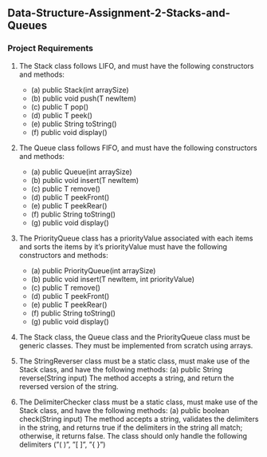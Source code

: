 ## Data-Structure-Assignment-2-Stacks-and-Queues
### Project Requirements

1. The Stack class follows LIFO, and must have the following constructors and methods:
   - (a) public Stack(int arraySize)
   - (b) public void push(T newItem)
   - (c) public T pop()
   - (d) public T peek()
   - (e) public String toString()
   - (f) public void display()

2. The Queue class follows FIFO, and must have the following constructors and methods:
   - (a) public Queue(int arraySize)
   - (b) public void insert(T newItem)
   - (c) public T remove()
   - (d) public T peekFront()
   - (e) public T peekRear()
   - (f) public String toString()
   - (g) public void display()

3. The PriorityQueue class has a priorityValue associated with each items and sorts the items by
it’s priorityValue must have the following constructors and methods:
   - (a) public PriorityQueue(int arraySize)
   - (b) public void insert(T newItem, int priorityValue)
   - (c) public T remove()
   - (d) public T peekFront()
   - (e) public T peekRear()
   - (f) public String toString()
   - (g) public void display()

4. The Stack class, the Queue class and the PriorityQueue class must be generic classes. They must be implemented from scratch using arrays.

5. The StringReverser class must be a static class, must make use of the Stack class, and have the following methods:
(a) public String reverse(String input)
The method accepts a string, and return the reversed version of the string.

6. The DelimiterChecker class must be a static class, must make use of the Stack class, and have the following methods:
(a) public boolean check(String input)
The method accepts a string, validates the delimiters in the string, and returns true if the delimiters in the string all match; otherwise, it returns false. The class should only handle the following delimiters (”( )”, ”[ ]”, ”{ }”)
